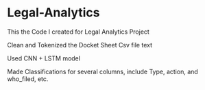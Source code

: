 # Legal-Analytics
This the Code I created for Legal Analytics Project

Clean and Tokenized the Docket Sheet Csv file text

Used CNN + LSTM model

Made Classifications for several columns, include Type, action, and who_filed, etc.
